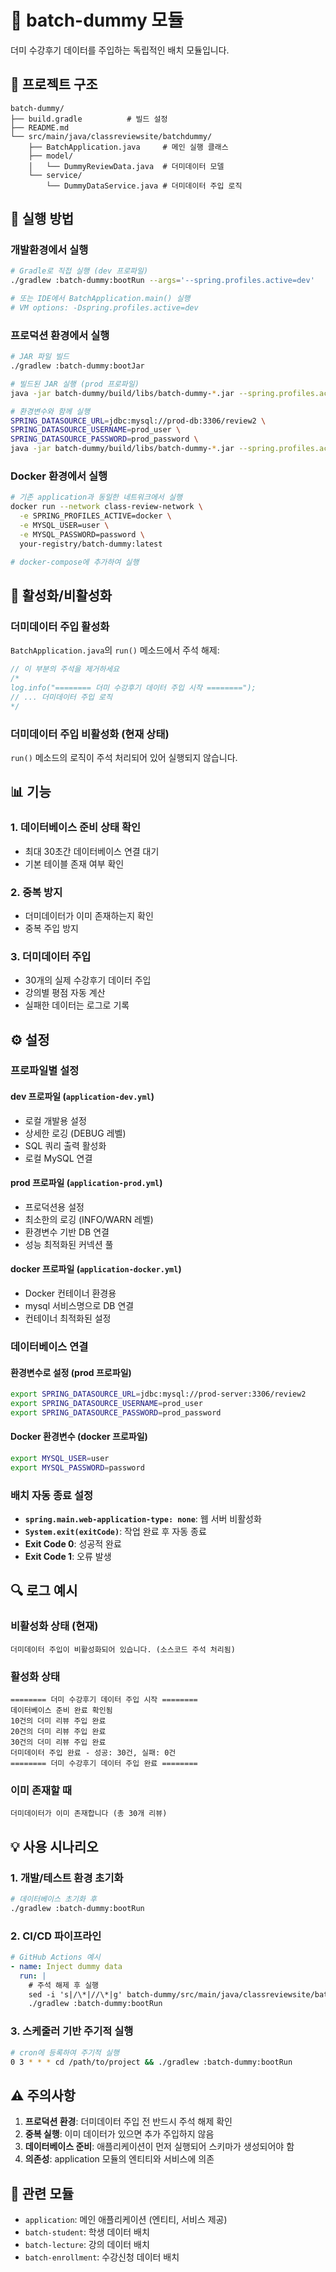 # 🎯 batch-dummy 모듈

더미 수강후기 데이터를 주입하는 독립적인 배치 모듈입니다.

## 📁 **프로젝트 구조**

```
batch-dummy/
├── build.gradle          # 빌드 설정
├── README.md
└── src/main/java/classreviewsite/batchdummy/
    ├── BatchApplication.java     # 메인 실행 클래스
    ├── model/
    │   └── DummyReviewData.java  # 더미데이터 모델
    └── service/
        └── DummyDataService.java # 더미데이터 주입 로직
```

## 🚀 **실행 방법**

### **개발환경에서 실행**
```bash
# Gradle로 직접 실행 (dev 프로파일)
./gradlew :batch-dummy:bootRun --args='--spring.profiles.active=dev'

# 또는 IDE에서 BatchApplication.main() 실행
# VM options: -Dspring.profiles.active=dev
```

### **프로덕션 환경에서 실행**
```bash
# JAR 파일 빌드
./gradlew :batch-dummy:bootJar

# 빌드된 JAR 실행 (prod 프로파일)
java -jar batch-dummy/build/libs/batch-dummy-*.jar --spring.profiles.active=prod

# 환경변수와 함께 실행
SPRING_DATASOURCE_URL=jdbc:mysql://prod-db:3306/review2 \
SPRING_DATASOURCE_USERNAME=prod_user \
SPRING_DATASOURCE_PASSWORD=prod_password \
java -jar batch-dummy/build/libs/batch-dummy-*.jar --spring.profiles.active=prod
```

### **Docker 환경에서 실행**
```bash
# 기존 application과 동일한 네트워크에서 실행
docker run --network class-review-network \
  -e SPRING_PROFILES_ACTIVE=docker \
  -e MYSQL_USER=user \
  -e MYSQL_PASSWORD=password \
  your-registry/batch-dummy:latest

# docker-compose에 추가하여 실행
```

## 🔧 **활성화/비활성화**

### **더미데이터 주입 활성화**
`BatchApplication.java`의 `run()` 메소드에서 주석 해제:

```java
// 이 부분의 주석을 제거하세요
/*
log.info("======== 더미 수강후기 데이터 주입 시작 ========");
// ... 더미데이터 주입 로직
*/
```

### **더미데이터 주입 비활성화** (현재 상태)
`run()` 메소드의 로직이 주석 처리되어 있어 실행되지 않습니다.

## 📊 **기능**

### **1. 데이터베이스 준비 상태 확인**
- 최대 30초간 데이터베이스 연결 대기
- 기본 테이블 존재 여부 확인

### **2. 중복 방지**
- 더미데이터가 이미 존재하는지 확인
- 중복 주입 방지

### **3. 더미데이터 주입**
- 30개의 실제 수강후기 데이터 주입
- 강의별 평점 자동 계산
- 실패한 데이터는 로그로 기록

## ⚙️ **설정**

### **프로파일별 설정**

#### **dev 프로파일** (`application-dev.yml`)
- 로컬 개발용 설정
- 상세한 로깅 (DEBUG 레벨)
- SQL 쿼리 출력 활성화
- 로컬 MySQL 연결

#### **prod 프로파일** (`application-prod.yml`)  
- 프로덕션용 설정
- 최소한의 로깅 (INFO/WARN 레벨)
- 환경변수 기반 DB 연결
- 성능 최적화된 커넥션 풀

#### **docker 프로파일** (`application-docker.yml`)
- Docker 컨테이너 환경용
- mysql 서비스명으로 DB 연결
- 컨테이너 최적화된 설정

### **데이터베이스 연결**

#### **환경변수로 설정** (prod 프로파일)
```bash
export SPRING_DATASOURCE_URL=jdbc:mysql://prod-server:3306/review2
export SPRING_DATASOURCE_USERNAME=prod_user
export SPRING_DATASOURCE_PASSWORD=prod_password
```

#### **Docker 환경변수** (docker 프로파일)
```bash
export MYSQL_USER=user
export MYSQL_PASSWORD=password
```

### **배치 자동 종료 설정**
- **`spring.main.web-application-type: none`**: 웹 서버 비활성화
- **`System.exit(exitCode)`**: 작업 완료 후 자동 종료
- **Exit Code 0**: 성공적 완료
- **Exit Code 1**: 오류 발생

## 🔍 **로그 예시**

### **비활성화 상태 (현재)**
```
더미데이터 주입이 비활성화되어 있습니다. (소스코드 주석 처리됨)
```

### **활성화 상태**
```
======== 더미 수강후기 데이터 주입 시작 ========
데이터베이스 준비 완료 확인됨
10건의 더미 리뷰 주입 완료
20건의 더미 리뷰 주입 완료
30건의 더미 리뷰 주입 완료
더미데이터 주입 완료 - 성공: 30건, 실패: 0건
======== 더미 수강후기 데이터 주입 완료 ========
```

### **이미 존재할 때**
```
더미데이터가 이미 존재합니다 (총 30개 리뷰)
```

## 💡 **사용 시나리오**

### **1. 개발/테스트 환경 초기화**
```bash
# 데이터베이스 초기화 후
./gradlew :batch-dummy:bootRun
```

### **2. CI/CD 파이프라인**
```yaml
# GitHub Actions 예시
- name: Inject dummy data
  run: |
    # 주석 해제 후 실행
    sed -i 's|/\*|//\*|g' batch-dummy/src/main/java/classreviewsite/batchdummy/BatchApplication.java
    ./gradlew :batch-dummy:bootRun
```

### **3. 스케줄러 기반 주기적 실행**
```bash
# cron에 등록하여 주기적 실행
0 3 * * * cd /path/to/project && ./gradlew :batch-dummy:bootRun
```

## ⚠️ **주의사항**

1. **프로덕션 환경**: 더미데이터 주입 전 반드시 주석 해제 확인
2. **중복 실행**: 이미 데이터가 있으면 추가 주입하지 않음
3. **데이터베이스 준비**: 애플리케이션이 먼저 실행되어 스키마가 생성되어야 함
4. **의존성**: application 모듈의 엔티티와 서비스에 의존

## 🔗 **관련 모듈**

- `application`: 메인 애플리케이션 (엔티티, 서비스 제공)
- `batch-student`: 학생 데이터 배치
- `batch-lecture`: 강의 데이터 배치  
- `batch-enrollment`: 수강신청 데이터 배치